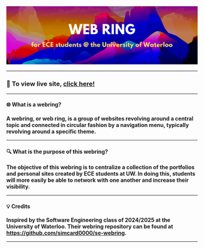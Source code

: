 <img src="client/src/images/webring_header.png" alt="banner" width=fit-content/>

---
### :link: To view live site, [click here!](https://www.youtube.com/watch?v=dQw4w9WgXcQ)
---
#### :globe_with_meridians: What is a webring?

**A webring, or web ring, is a group of websites revolving around a central topic and connected in circular fashion by a navigation menu, typically revolving around a specific theme.**

---
#### :mag: What is the purpose of this webring?

**The objective of this webring is to centralize a collection of the portfolios and personal sites created by ECE students at UW. In doing this, students will more easily be able to network with one another and increase their visibility.**

---
#### :bulb: **Credits**

**Inspired by the Software Engineering class of 2024/2025 at the University of Waterloo. Their webring repository can be found at https://github.com/simcard0000/se-webring.**

---



